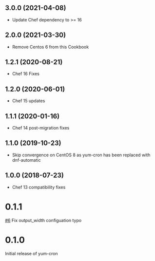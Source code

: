 3.0.0 (2021-04-08)
------------------
- Update Chef dependency to >= 16

2.0.0 (2021-03-30)
------------------
- Remove Centos 6 from this Cookbook

1.2.1 (2020-08-21)
------------------
- Chef 16 Fixes

1.2.0 (2020-06-01)
------------------
- Chef 15 updates

1.1.1 (2020-01-16)
------------------
- Chef 14 post-migration fixes

1.1.0 (2019-10-23)
------------------
- Skip convergence on CentOS 8 as yum-cron has been replaced with dnf-automatic

1.0.0 (2018-07-23)
------------------
- Chef 13 compatibility fixes

# 0.1.1

[#6](https://github.com/osuosl-cookbooks/yum-cron/pull/6) Fix output_width configuation typo


# 0.1.0

Initial release of yum-cron
